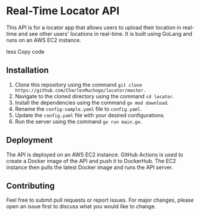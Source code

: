 <!DOCTYPE html>
<html lang="en">
<head>
	<meta charset="UTF-8">
	<title>Real-Time Locator API</title>
</head>
<body>
	<h1>Real-Time Locator API</h1>
	<p>This API is for a locator app that allows users to upload their location in real-time and see other users' locations in real-time. It is built using GoLang and runs on an AWS EC2 instance.</p>
less
Copy code
<h2>Installation</h2>
<ol>
	<li>Clone this repository using the command <code>git clone https://github.com/CharlesMuchogo/locator/master.</code></li>
	<li>Navigate to the cloned directory using the command <code>cd locator</code>.</li>
	<li>Install the dependencies using the command <code>go mod download</code>.</li>
	<li>Rename the <code>config-sample.yaml</code> file to <code>config.yaml</code>.</li>
	<li>Update the <code>config.yaml</code> file with your desired configurations.</li>
	<li>Run the server using the command <code>go run main.go</code>.</li>
</ol>



<h2>Deployment</h2>
<p>The API is deployed on an AWS EC2 instance. GitHub Actions is used to create a Docker image of the API and push it to DockerHub. The EC2 instance then pulls the latest Docker image and runs the API server.</p>

<h2>Contributing</h2>
<p>Feel free to submit pull requests or report issues. For major changes, please open an issue first to discuss what you would like to change.</p>

</body>
</html>
